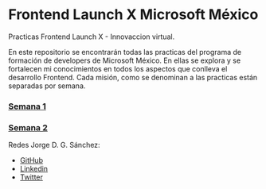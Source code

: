 # Frontend Launch X Microsoft México
Practicas Frontend Launch X - Innovaccion virtual.

En este repositorio se encontrarán todas las practicas del programa de formación de developers de Microsoft México.  En ellas se explora y se fortalecen mi conocimientos en todos los aspectos que conlleva el desarrollo Frontend.
Cada misión, como se denominan a las practicas están separadas por semana.



### [Semana 1](semana1/ "Semana 1")

### [Semana 2](semana2/ "Semana 2")


Redes Jorge D. G. Sánchez:

* [GitHub](https://github.com/GsjorgeD "GitHub")
* [Linkedin](https://github.com/GsjorgeD "Linkedin")
* [Twitter](https://twitter.com/peRKurgtZSaND "Twitter")